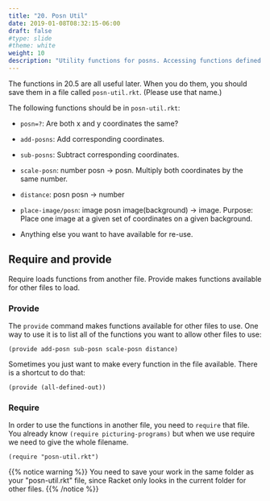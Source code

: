 ```yaml
---
title: "20. Posn Util"
date: 2019-01-08T08:32:15-06:00
draft: false
#type: slide
#theme: white
weight: 10
description: "Utility functions for posns. Accessing functions defined in other files."
---
```


The functions in 20.5 are all useful later. When you do them, you should 
save them in a file called `posn-util.rkt`. (Please use that name.)

<!--
{{% notice note %}}
You may download [my posn utilities file](posn-util.rkt) if you write your functions on paper instead of typing them.
{{% /notice %}}
-->

The following functions should be in `posn-util.rkt`:

* `posn=?`: Are both x and y coordinates the same?
* `add-posns`: Add corresponding coordinates.
* `sub-posns`: Subtract corresponding coordinates.
* `scale-posn`: number posn -> posn. Multiply both coordinates by the
  same number.
* `distance`: posn posn -> number
* `place-image/posn`: image posn image(background) -> image. Purpose:
    Place one image at a given set of coordinates on a given background.

* Anything else you want to have available for re-use.


## Require and provide

Require loads functions from another file. Provide makes functions available for other files to load.

### Provide
The `provide` command makes functions available for other files to use.
One way to use it is to list all of the functions you want to allow
other files to use:
```racket
(provide add-posn sub-posn scale-posn distance)
```
Sometimes you just want to make every function in the file available. 
There is a shortcut to do that:
```racket
(provide (all-defined-out))
```

### Require

In order to use the functions in another file, you need to `require` that file.
You already know `(require picturing-programs)` but when we use require 
we need to give the whole filename.
```racket
(require "posn-util.rkt")
```

{{% notice warning %}}
You need to save your work in the same folder as your "posn-util.rkt" file, since Racket only looks in the current folder for other files.
{{% /notice %}}

